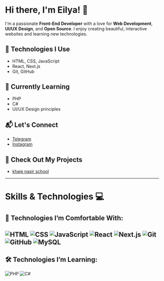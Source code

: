# Hi there, I'm Eilya! 👋

I'm a passionate **Front-End Developer** with a love for **Web Development**, **UI/UX Design**, and **Open Source**. I enjoy creating beautiful, interactive websites and learning new technologies.

## 🔧 Technologies I Use
- HTML, CSS, JavaScript
- React, Next.js
- Git, GitHub

## 🌱 Currently Learning
- PHP
- C#
- UI/UX Design principles

## 📬 Let's Connect
- [Telegram]([https://www.linkedin.com/in/eilya](https://t.me/MOPA_GRP))
- [Instagram]([https://twitter.com/eilya](https://www.instagram.com/mopa_.group?igsh=MWN5YWdxNTF2ZmR5))

## 🚀 Check Out My Projects
- [khaje nasir school](https://eilya1387.github.io/KNTschool/)


---
  
# Skills & Technologies 💻

## 🚀 Technologies I’m Comfortable With:

![HTML](https://img.shields.io/badge/HTML-%23E34F26.svg?style=flat&logo=html5&logoColor=white)
![CSS](https://img.shields.io/badge/CSS-%231572B6.svg?style=flat&logo=css3&logoColor=white)
![JavaScript](https://img.shields.io/badge/JavaScript-%23F7DF1E.svg?style=flat&logo=javascript&logoColor=black)
![React](https://img.shields.io/badge/React-%2320232a.svg?style=flat&logo=react&logoColor=%2361DAFB)
![Next.js](https://img.shields.io/badge/Next.js-%23000000.svg?style=flat&logo=next.js&logoColor=white)
![Git](https://img.shields.io/badge/Git-%23F05032.svg?style=flat&logo=git&logoColor=white)
![GitHub](https://img.shields.io/badge/GitHub-%23121011.svg?style=flat&logo=github&logoColor=white)
![MySQL](https://img.shields.io/badge/MySQL-%234479A1.svg?style=flat&logo=mysql&logoColor=white)
---

## 🛠 Technologies I’m Learning:

![PHP](https://img.shields.io/badge/PHP-%23777BB4.svg?style=flat&logo=php&logoColor=white)
![C#](https://img.shields.io/badge/C%23-%23239120.svg?style=flat&logo=csharp&logoColor=white)
